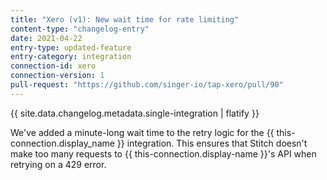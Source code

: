 ```yaml
---
title: "Xero (v1): New wait time for rate limiting"
content-type: "changelog-entry"
date: 2021-04-22
entry-type: updated-feature
entry-category: integration
connection-id: xero
connection-version: 1
pull-request: "https://github.com/singer-io/tap-xero/pull/90"
---
```

{{ site.data.changelog.metadata.single-integration | flatify }}

We've added a minute-long wait time to the retry logic for the {{ this-connection.display_name }} integration. This ensures that Stitch doesn't make too many requests to {{ this-connection.display-name }}'s API when retrying on a 429 error.
